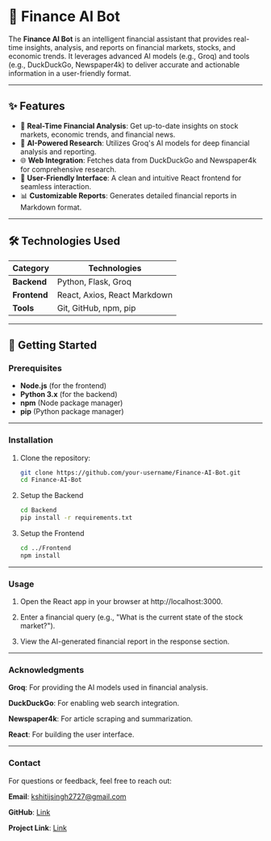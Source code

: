 # 🚀 Finance AI Bot

The **Finance AI Bot** is an intelligent financial assistant that provides real-time insights, analysis, and reports on financial markets, stocks, and economic trends. It leverages advanced AI models (e.g., Groq) and tools (e.g., DuckDuckGo, Newspaper4k) to deliver accurate and actionable information in a user-friendly format.

---

## ✨ Features

- 🚀 **Real-Time Financial Analysis**: Get up-to-date insights on stock markets, economic trends, and financial news.
- 🤖 **AI-Powered Research**: Utilizes Groq's AI models for deep financial analysis and reporting.
- 🌐 **Web Integration**: Fetches data from DuckDuckGo and Newspaper4k for comprehensive research.
- 🎨 **User-Friendly Interface**: A clean and intuitive React frontend for seamless interaction.
- 📊 **Customizable Reports**: Generates detailed financial reports in Markdown format.

---

## 🛠️ Technologies Used

| Category       | Technologies                    |
|----------------|---------------------------------|
| **Backend**    | Python, Flask, Groq             |
| **Frontend**   | React, Axios, React Markdown    |
| **Tools**      | Git, GitHub, npm, pip           |

---

## 🚀 Getting Started

### Prerequisites

- **Node.js** (for the frontend)
- **Python 3.x** (for the backend)
- **npm** (Node package manager)
- **pip** (Python package manager)

---

### Installation

1. Clone the repository:
   ```bash
   git clone https://github.com/your-username/Finance-AI-Bot.git
   cd Finance-AI-Bot
2. Setup the Backend
   ```bash
   cd Backend
   pip install -r requirements.txt   
3. Setup the Frontend
   ```bash
   cd ../Frontend
   npm install

---

### Usage

1. Open the React app in your browser at http://localhost:3000.

2. Enter a financial query (e.g., "What is the current state of the stock market?").

3. View the AI-generated financial report in the response section.

---

### Acknowledgments

**Groq**: For providing the AI models used in financial analysis.

**DuckDuckGo**: For enabling web search integration.

**Newspaper4k**: For article scraping and summarization.

**React**: For building the user interface.

---

### Contact

For questions or feedback, feel free to reach out:

**Email**: kshitijsingh2727@gmail.com

**GitHub**: [Link](https://github.com/Kshitij-KS)

**Project Link**: [Link](https://github.com/Kshitij-KS/Finance-AI-Agent/tree/main)